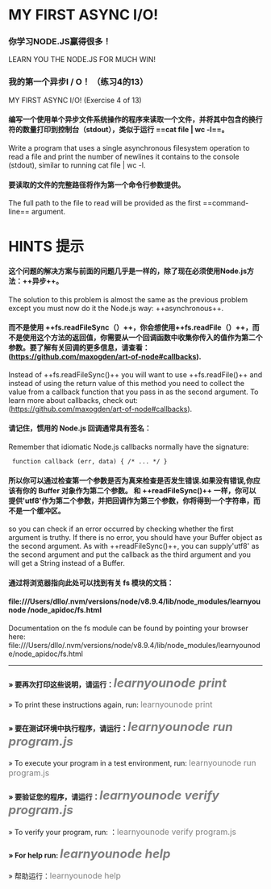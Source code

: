 #  MY FIRST ASYNC I/O!
### 你学习NODE.JS赢得很多！
LEARN YOU THE NODE.JS FOR MUCH WIN!
### 我的第一个异步I / O！ （练习4的13）
MY FIRST ASYNC I/O! (Exercise 4 of 13) 

#### **编写一个使用单个异步文件系统操作的程序来读取一个文件，并将其中包含的换行符的数量打印到控制台（stdout），类似于运行   ==cat file | wc -l==。**

Write a program that uses a single asynchronous filesystem operation to read a file and print the number of newlines it contains to the console (stdout), similar to running cat file | wc -l.

#### **要读取的文件的完整路径将作为第一个命令行参数提供。**

The full path to the file to read will be provided as the first ==command-line== argument.

# HINTS  提示 

#### 这个问题的解决方案与前面的问题几乎是一样的，除了现在必须使用Node.js方法：++异步++。

The solution to this problem is almost the same as the previous problem  except you must now do it the Node.js way: ++asynchronous++. 

#### 而不是使用 ++fs.readFileSync（）++，你会想使用++fs.readFile（）++，而不是使用这个方法的返回值，你需要从一个回调函数中收集你传入的值作为第二个参数。要了解有关回调的更多信息，请查看：(https://github.com/maxogden/art-of-node#callbacks).  

Instead of ++fs.readFileSync()++ you will want to use ++fs.readFile()++ and  instead of using the return value of this method you need to collect the value from a callback function that you pass in as the second argument. To learn more about callbacks, check out:  
(https://github.com/maxogden/art-of-node#callbacks). 

#### 请记住，惯用的 Node.js 回调通常具有签名：

Remember that idiomatic Node.js callbacks normally have the signature:

     function callback (err, data) { /* ... */ }  
     
#### 所以你可以通过检查第一个参数是否为真来检查是否发生错误.如果没有错误,你应该有你的 Buffer 对象作为第二个参数。 和 ++readFileSync()++ 一样，你可以提供'utf8'作为第二个参数，并把回调作为第三个参数，你将得到一个字符串，而不是一个缓冲区。


 so you can check if an error occurred by checking whether the first
 argument is truthy. If there is no error, you should have your Buffer
 object as the second argument. As with ++readFileSync()++, you can supply'utf8' as the second argument and put the callback as the third argument and you will get a String instead of a Buffer.
 
####  通过将浏览器指向此处可以找到有关 fs 模块的文档：
####  file:///Users/dllo/.nvm/versions/node/v8.9.4/lib/node_modules/learnyounode /node_apidoc/fs.html

 Documentation on the fs module can be found by pointing your browser here: file:///Users/dllo/.nvm/versions/node/v8.9.4/lib/node_modules/learnyounode/node_apidoc/fs.html
  
 _________________________________________________________________________
 
####  » 要再次打印这些说明，请运行：*<font color=gray size=5 >learnyounode print</font><br/>*
 
» To print these instructions again, run: <font color=gray size=3 >learnyounode print</font><br/>
 
####  » 要在测试环境中执行程序，请运行：*<font color=gray size=5 >learnyounode run program.js</font><br/>*
» To execute your program in a test environment, run: <font color=gray size=3 >learnyounode run program.js</font><br/>

#### » 要验证您的程序，请运行：*<font color=gray size=5 >learnyounode verify program.js</font><br/>*
» To verify your program, run: ：<font color=gray size=3 >learnyounode verify program.js</font><br/>

#### » For help run: *<font color=gray size=5 >learnyounode help</font><br/>*
» 帮助运行：<font color=gray size=3 >learnyounode help</font><br/>


































